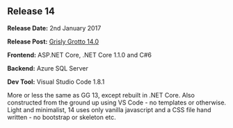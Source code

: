 ## Release 14

<b>Release Date:</b> 2nd January 2017

<b>Release Post:</b> <a href="http://grislygrotto.azurewebsites.net/p/grisly-grotto-140">Grisly Grotto 14.0</a>

<b>Frontend:</b> ASP.NET Core, .NET Core 1.1.0 and C#6

<b>Backend:</b> Azure SQL Server

<b>Dev Tool:</b> Visual Studio Code 1.8.1

More or less the same as GG 13, except rebuilt in .NET Core. Also constructed from the ground up using VS Code - no templates or otherwise. Light and minimalist, 14 uses only vanilla javascript and a CSS file hand written - no bootstrap or skeleton etc.
